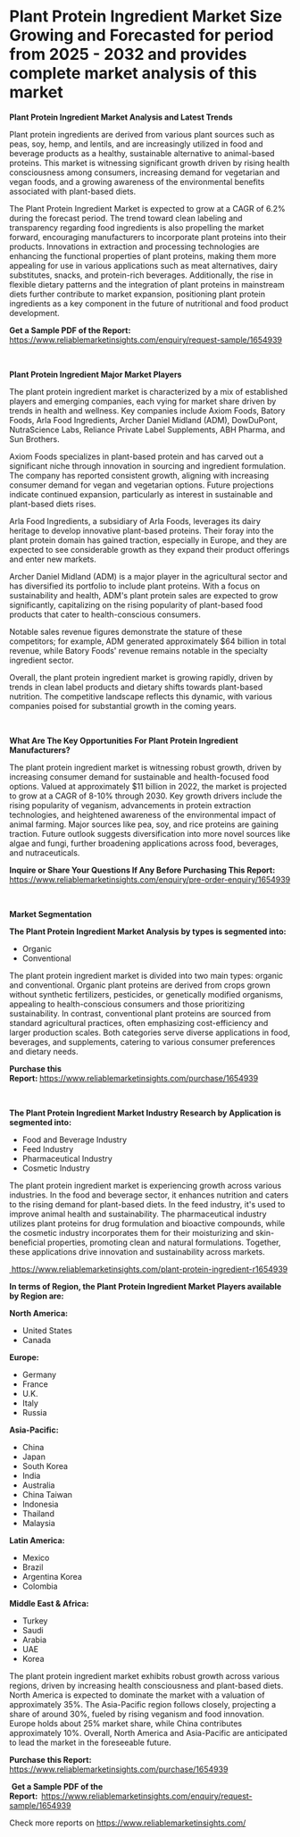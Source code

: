 <p><h1>Plant Protein Ingredient Market Size Growing and Forecasted for period from 2025 - 2032 and provides complete market analysis of this market</h1></p><p><strong>Plant Protein Ingredient Market Analysis and Latest Trends</strong></p>
<p><p>Plant protein ingredients are derived from various plant sources such as peas, soy, hemp, and lentils, and are increasingly utilized in food and beverage products as a healthy, sustainable alternative to animal-based proteins. This market is witnessing significant growth driven by rising health consciousness among consumers, increasing demand for vegetarian and vegan foods, and a growing awareness of the environmental benefits associated with plant-based diets. </p><p>The Plant Protein Ingredient Market is expected to grow at a CAGR of 6.2% during the forecast period. The trend toward clean labeling and transparency regarding food ingredients is also propelling the market forward, encouraging manufacturers to incorporate plant proteins into their products. Innovations in extraction and processing technologies are enhancing the functional properties of plant proteins, making them more appealing for use in various applications such as meat alternatives, dairy substitutes, snacks, and protein-rich beverages. Additionally, the rise in flexible dietary patterns and the integration of plant proteins in mainstream diets further contribute to market expansion, positioning plant protein ingredients as a key component in the future of nutritional and food product development.</p></p>
<p><strong>Get a Sample PDF of the Report:&nbsp;</strong> <a href="https://www.reliablemarketinsights.com/enquiry/request-sample/1654939?utm_campaign=3268&utm_medium=2&utm_source=Github&utm_content=ia&utm_term=06032025&utm_id=plant-protein-ingredient">https://www.reliablemarketinsights.com/enquiry/request-sample/1654939</a></p>
<p>&nbsp;</p>
<p><strong>Plant Protein Ingredient Major Market Players</strong></p>
<p><p>The plant protein ingredient market is characterized by a mix of established players and emerging companies, each vying for market share driven by trends in health and wellness. Key companies include Axiom Foods, Batory Foods, Arla Food Ingredients, Archer Daniel Midland (ADM), DowDuPont, NutraScience Labs, Reliance Private Label Supplements, ABH Pharma, and Sun Brothers.</p><p>Axiom Foods specializes in plant-based protein and has carved out a significant niche through innovation in sourcing and ingredient formulation. The company has reported consistent growth, aligning with increasing consumer demand for vegan and vegetarian options. Future projections indicate continued expansion, particularly as interest in sustainable and plant-based diets rises.</p><p>Arla Food Ingredients, a subsidiary of Arla Foods, leverages its dairy heritage to develop innovative plant-based proteins. Their foray into the plant protein domain has gained traction, especially in Europe, and they are expected to see considerable growth as they expand their product offerings and enter new markets.</p><p>Archer Daniel Midland (ADM) is a major player in the agricultural sector and has diversified its portfolio to include plant proteins. With a focus on sustainability and health, ADM's plant protein sales are expected to grow significantly, capitalizing on the rising popularity of plant-based food products that cater to health-conscious consumers.</p><p>Notable sales revenue figures demonstrate the stature of these competitors; for example, ADM generated approximately $64 billion in total revenue, while Batory Foods' revenue remains notable in the specialty ingredient sector.</p><p>Overall, the plant protein ingredient market is growing rapidly, driven by trends in clean label products and dietary shifts towards plant-based nutrition. The competitive landscape reflects this dynamic, with various companies poised for substantial growth in the coming years.</p></p>
<p>&nbsp;</p>
<p><strong>What Are The Key Opportunities For Plant Protein Ingredient Manufacturers?</strong></p>
<p><p>The plant protein ingredient market is witnessing robust growth, driven by increasing consumer demand for sustainable and health-focused food options. Valued at approximately $11 billion in 2022, the market is projected to grow at a CAGR of 8-10% through 2030. Key growth drivers include the rising popularity of veganism, advancements in protein extraction technologies, and heightened awareness of the environmental impact of animal farming. Major sources like pea, soy, and rice proteins are gaining traction. Future outlook suggests diversification into more novel sources like algae and fungi, further broadening applications across food, beverages, and nutraceuticals.</p></p>
<p><strong>Inquire or Share Your Questions If Any Before Purchasing This Report:</strong> <a href="https://www.reliablemarketinsights.com/enquiry/pre-order-enquiry/1654939?utm_campaign=3268&utm_medium=2&utm_source=Github&utm_content=ia&utm_term=06032025&utm_id=plant-protein-ingredient">https://www.reliablemarketinsights.com/enquiry/pre-order-enquiry/1654939</a></p>
<p>&nbsp;</p>
<p><strong>Market Segmentation</strong></p>
<p><strong>The Plant Protein Ingredient Market Analysis by types is segmented into:</strong></p>
<p><ul><li>Organic</li><li>Conventional</li></ul></p>
<p><p>The plant protein ingredient market is divided into two main types: organic and conventional. Organic plant proteins are derived from crops grown without synthetic fertilizers, pesticides, or genetically modified organisms, appealing to health-conscious consumers and those prioritizing sustainability. In contrast, conventional plant proteins are sourced from standard agricultural practices, often emphasizing cost-efficiency and larger production scales. Both categories serve diverse applications in food, beverages, and supplements, catering to various consumer preferences and dietary needs.</p></p>
<p><strong>Purchase this Report:&nbsp;</strong><a href="https://www.reliablemarketinsights.com/purchase/1654939?utm_campaign=3268&utm_medium=2&utm_source=Github&utm_content=ia&utm_term=06032025&utm_id=plant-protein-ingredient">https://www.reliablemarketinsights.com/purchase/1654939</a></p>
<p>&nbsp;</p>
<p><strong>The Plant Protein Ingredient Market Industry Research by Application is segmented into:</strong></p>
<p><ul><li>Food and Beverage Industry</li><li>Feed Industry</li><li>Pharmaceutical Industry</li><li>Cosmetic Industry</li></ul></p>
<p><p>The plant protein ingredient market is experiencing growth across various industries. In the food and beverage sector, it enhances nutrition and caters to the rising demand for plant-based diets. In the feed industry, it's used to improve animal health and sustainability. The pharmaceutical industry utilizes plant proteins for drug formulation and bioactive compounds, while the cosmetic industry incorporates them for their moisturizing and skin-beneficial properties, promoting clean and natural formulations. Together, these applications drive innovation and sustainability across markets.</p></p>
<p><a href="https://www.reliablemarketinsights.com/plant-protein-ingredient-r1654939?utm_campaign=3268&utm_medium=2&utm_source=Github&utm_content=ia&utm_term=06032025&utm_id=plant-protein-ingredient">&nbsp;https://www.reliablemarketinsights.com/plant-protein-ingredient-r1654939</a></p>
<p><strong>In terms of Region, the Plant Protein Ingredient Market Players available by Region are:</strong></p>
<p>
    <p> <strong> North America: </strong>
        <ul>
            <li>United States</li>
            <li>Canada</li>
        </ul>
        </p> 
    <p> <strong> Europe: </strong>
        <ul>
            <li>Germany</li>
            <li>France</li>
            <li>U.K.</li>
            <li>Italy</li>
            <li>Russia</li>
        </ul>
        </p> 
    <p> <strong> Asia-Pacific: </strong>
        <ul>
            <li>China</li>
            <li>Japan</li>
            <li>South Korea</li>
            <li>India</li>
            <li>Australia</li>
            <li>China Taiwan</li>
            <li>Indonesia</li>
            <li>Thailand</li>
            <li>Malaysia</li>
        </ul>
        </p> 
    <p> <strong> Latin America: </strong>
        <ul>
            <li>Mexico</li>
            <li>Brazil</li>
            <li>Argentina Korea</li>
            <li>Colombia</li>
        </ul>
        </p> 
    <p> <strong> Middle East & Africa: </strong>
        <ul>
            <li>Turkey</li>
            <li>Saudi</li>
            <li>Arabia</li>
            <li>UAE</li>
            <li>Korea</li>
        </ul>
    </p>
    </p>
<p><p>The plant protein ingredient market exhibits robust growth across various regions, driven by increasing health consciousness and plant-based diets. North America is expected to dominate the market with a valuation of approximately 35%. The Asia-Pacific region follows closely, projecting a share of around 30%, fueled by rising veganism and food innovation. Europe holds about 25% market share, while China contributes approximately 10%. Overall, North America and Asia-Pacific are anticipated to lead the market in the foreseeable future.</p></p>
<p><strong>Purchase this Report: </strong><a href="https://www.reliablemarketinsights.com/purchase/1654939?utm_campaign=3268&utm_medium=2&utm_source=Github&utm_content=ia&utm_term=06032025&utm_id=plant-protein-ingredient">https://www.reliablemarketinsights.com/purchase/1654939</a></p>
<p>&nbsp;<strong>Get a Sample PDF of the Report:&nbsp;&nbsp;</strong><a href="https://www.reliablemarketinsights.com/enquiry/request-sample/1654939?utm_campaign=3268&utm_medium=2&utm_source=Github&utm_content=ia&utm_term=06032025&utm_id=plant-protein-ingredient">https://www.reliablemarketinsights.com/enquiry/request-sample/1654939</a></p>
<p><strong></strong></p>
<p>Check more reports on <a href="https://www.reliablemarketinsights.com/?utm_campaign=3268&utm_medium=2&utm_source=Github&utm_content=ia&utm_term=06032025&utm_id=plant-protein-ingredient">https://www.reliablemarketinsights.com/</a></p>